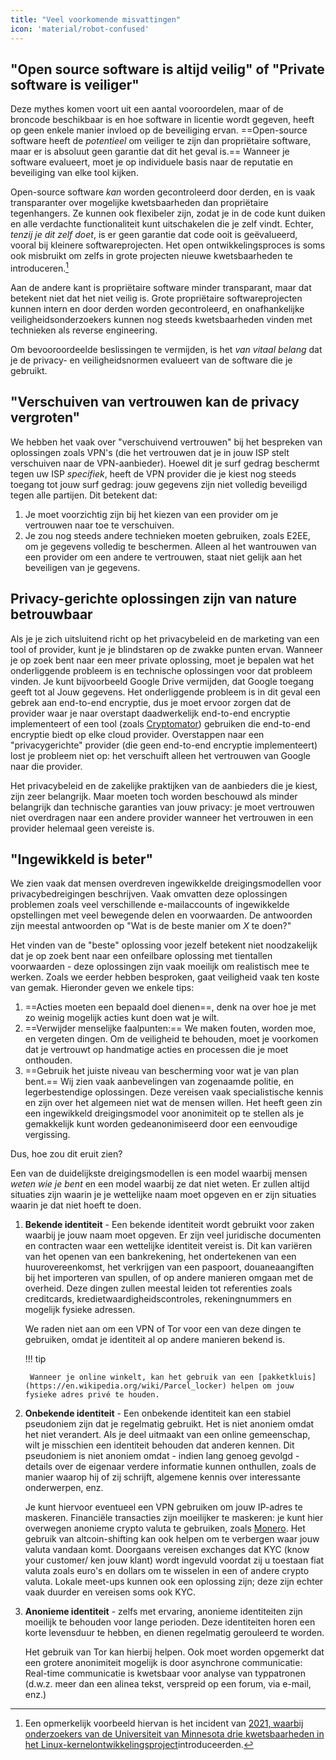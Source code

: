 ```yaml
---
title: "Veel voorkomende misvattingen"
icon: 'material/robot-confused'
---
```


## "Open source software is altijd veilig" of "Private software is veiliger"

Deze mythes komen voort uit een aantal vooroordelen, maar of de broncode beschikbaar is en hoe software in licentie wordt gegeven, heeft op geen enkele manier invloed op de beveiliging ervan. ==Open-source software heeft de *potentieel* om veiliger te zijn dan propriëtaire software, maar er is absoluut geen garantie dat dit het geval is.== Wanneer je software evalueert, moet je op individuele basis naar de reputatie en beveiliging van elke tool kijken.

Open-source software *kan* worden gecontroleerd door derden, en is vaak transparanter over mogelijke kwetsbaarheden dan propriëtaire tegenhangers. Ze kunnen ook flexibeler zijn, zodat je in de code kunt duiken en alle verdachte functionaliteit kunt uitschakelen die je zelf vindt. Echter, *tenzij je dit zelf doet*, is er geen garantie dat code ooit is geëvalueerd, vooral bij kleinere softwareprojecten. Het open ontwikkelingsproces is soms ook misbruikt om zelfs in grote projecten nieuwe kwetsbaarheden te introduceren.[^1]

Aan de andere kant is propriëtaire software minder transparant, maar dat betekent niet dat het niet veilig is. Grote propriëtaire softwareprojecten kunnen intern en door derden worden gecontroleerd, en onafhankelijke veiligheidsonderzoekers kunnen nog steeds kwetsbaarheden vinden met technieken als reverse engineering.

Om bevooroordeelde beslissingen te vermijden, is het *van vitaal belang* dat je de privacy- en veiligheidsnormen evalueert van de software die je gebruikt.

## "Verschuiven van vertrouwen kan de privacy vergroten"

We hebben het vaak over "verschuivend vertrouwen" bij het bespreken van oplossingen zoals VPN's (die het vertrouwen dat je in jouw ISP stelt verschuiven naar de VPN-aanbieder). Hoewel dit je surf gedrag beschermt tegen uw ISP *specifiek*, heeft de VPN provider die je kiest nog steeds toegang tot jouw surf gedrag: jouw gegevens zijn niet volledig beveiligd tegen alle partijen. Dit betekent dat:

1. Je moet voorzichtig zijn bij het kiezen van een provider om je vertrouwen naar toe te verschuiven.
2. Je zou nog steeds andere technieken moeten gebruiken, zoals E2EE, om je gegevens volledig te beschermen. Alleen al het wantrouwen van een provider om een andere te vertrouwen, staat niet gelijk aan het beveiligen van je gegevens.

## Privacy-gerichte oplossingen zijn van nature betrouwbaar

Als je je zich uitsluitend richt op het privacybeleid en de marketing van een tool of provider, kunt je je blindstaren op de zwakke punten ervan. Wanneer je op zoek bent naar een meer private oplossing, moet je bepalen wat het onderliggende probleem is en technische oplossingen voor dat probleem vinden. Je kunt bijvoorbeeld Google Drive vermijden, dat Google toegang geeft tot al Jouw gegevens. Het onderliggende probleem is in dit geval een gebrek aan end-to-end encryptie, dus je moet ervoor zorgen dat de provider waar je naar overstapt daadwerkelijk end-to-end encryptie implementeert of een tool (zoals [Cryptomator](../encryption.md#cryptomator-cloud)) gebruiken die end-to-end encryptie biedt op elke cloud provider. Overstappen naar een "privacygerichte" provider (die geen end-to-end encryptie implementeert) lost je probleem niet op: het verschuift alleen het vertrouwen van Google naar die provider.

Het privacybeleid en de zakelijke praktijken van de aanbieders die je kiest, zijn zeer belangrijk. Maar moeten toch worden beschouwd als minder belangrijk dan technische garanties van jouw privacy: je moet vertrouwen niet overdragen naar een andere provider wanneer het vertrouwen in een provider helemaal geen vereiste is.

## "Ingewikkeld is beter"

We zien vaak dat mensen overdreven ingewikkelde dreigingsmodellen voor privacybedreigingen beschrijven. Vaak omvatten deze oplossingen problemen zoals veel verschillende e-mailaccounts of ingewikkelde opstellingen met veel bewegende delen en voorwaarden. De antwoorden zijn meestal antwoorden op "Wat is de beste manier om *X* te doen?"

Het vinden van de "beste" oplossing voor jezelf betekent niet noodzakelijk dat je op zoek bent naar een onfeilbare oplossing met tientallen voorwaarden - deze oplossingen zijn vaak moeilijk om realistisch mee te werken. Zoals we eerder hebben besproken, gaat veiligheid vaak ten koste van gemak. Hieronder geven we enkele tips:

1. ==Acties moeten een bepaald doel dienen==, denk na over hoe je met zo weinig mogelijk acties kunt doen wat je wilt.
2. ==Verwijder menselijke faalpunten:== We maken fouten, worden moe, en vergeten dingen. Om de veiligheid te behouden, moet je voorkomen dat je vertrouwt op handmatige acties en processen die je moet onthouden.
3. ==Gebruik het juiste niveau van bescherming voor wat je van plan bent.== Wij zien vaak aanbevelingen van zogenaamde politie, en legerbestendige oplossingen. Deze vereisen vaak specialistische kennis en zijn over het algemeen niet wat de mensen willen. Het heeft geen zin een ingewikkeld dreigingsmodel voor anonimiteit op te stellen als je gemakkelijk kunt worden gedeanonimiseerd door een eenvoudige vergissing.

Dus, hoe zou dit eruit zien?

Een van de duidelijkste dreigingsmodellen is een model waarbij mensen *weten wie je bent* en een model waarbij ze dat niet weten. Er zullen altijd situaties zijn waarin je je wettelijke naam moet opgeven en er zijn situaties waarin je dat niet hoeft te doen.

1. **Bekende identiteit** - Een bekende identiteit wordt gebruikt voor zaken waarbij je jouw naam moet opgeven. Er zijn veel juridische documenten en contracten waar een wettelijke identiteit vereist is. Dit kan variëren van het openen van een bankrekening, het ondertekenen van een huurovereenkomst, het verkrijgen van een paspoort, douaneaangiften bij het importeren van spullen, of op andere manieren omgaan met de overheid. Deze dingen zullen meestal leiden tot referenties zoals creditcards, kredietwaardigheidscontroles, rekeningnummers en mogelijk fysieke adressen.

    We raden niet aan om een VPN of Tor voor een van deze dingen te gebruiken, omdat je identiteit al op andere manieren bekend is.

    !!! tip
   
        Wanneer je online winkelt, kan het gebruik van een [pakketkluis](https://en.wikipedia.org/wiki/Parcel_locker) helpen om jouw fysieke adres privé te houden.

2. **Onbekende identiteit** - Een onbekende identiteit kan een stabiel pseudoniem zijn dat je regelmatig gebruikt. Het is niet anoniem omdat het niet verandert. Als je deel uitmaakt van een online gemeenschap, wilt je misschien een identiteit behouden dat anderen kennen. Dit pseudoniem is niet anoniem omdat - indien lang genoeg gevolgd - details over de eigenaar verdere informatie kunnen onthullen, zoals de manier waarop hij of zij schrijft, algemene kennis over interessante onderwerpen, enz.

    Je kunt hiervoor eventueel een VPN gebruiken om jouw IP-adres te maskeren. Financiële transacties zijn moeilijker te maskeren: je kunt hier overwegen anonieme crypto valuta te gebruiken, zoals [Monero](https://www.getmonero.org/). Het gebruik van altcoin-shifting kan ook helpen om te verbergen waar jouw valuta vandaan komt. Doorgaans vereisen exchanges dat KYC (know your customer/ ken jouw klant) wordt ingevuld voordat zij u toestaan fiat valuta zoals euro's en dollars om te wisselen in een of andere crypto valuta. Lokale meet-ups kunnen ook een oplossing zijn; deze zijn echter vaak duurder en vereisen soms ook KYC.

3. **Anonieme identiteit** - zelfs met ervaring, anonieme identiteiten zijn moeilijk te behouden voor lange perioden. Deze identiteiten horen een korte levensduur te hebben, en dienen regelmatig gerouleerd te worden.

    Het gebruik van Tor kan hierbij helpen. Ook moet worden opgemerkt dat een grotere anonimiteit mogelijk is door asynchrone communicatie: Real-time communicatie is kwetsbaar voor analyse van typpatronen (d.w.z. meer dan een alinea tekst, verspreid op een forum, via e-mail, enz.)

[^1]: Een opmerkelijk voorbeeld hiervan is het incident van [2021, waarbij onderzoekers van de Universiteit van Minnesota drie kwetsbaarheden in het Linux-kernelontwikkelingsproject](https://cse.umn.edu/cs/linux-incident)introduceerden.
